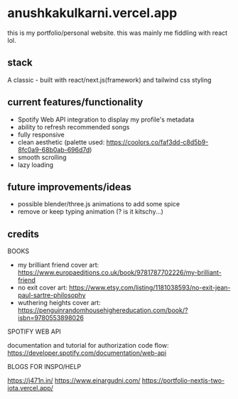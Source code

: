 # anushkakulkarni.vercel.app #
this is my portfolio/personal website. this was mainly me fiddling with react lol.

## stack ##
A classic - built with react/next.js(framework) and tailwind css styling

## current features/functionality ##
- Spotify Web API integration to display my profile's metadata
- ability to refresh recommended songs
- fully responsive 
- clean aesthetic (palette used: https://coolors.co/faf3dd-c8d5b9-8fc0a9-68b0ab-696d7d)
- smooth scrolling
- lazy loading

## future improvements/ideas ##
- possible blender/three.js animations to add some spice
- remove or keep typing animation (? is it kitschy...)

## credits ##

BOOKS 

- my brilliant friend cover art: https://www.europaeditions.co.uk/book/9781787702226/my-brilliant-friend
- no exit cover art: https://www.etsy.com/listing/1181038593/no-exit-jean-paul-sartre-philosophy
- wuthering heights cover art: https://penguinrandomhousehighereducation.com/book/?isbn=9780553898026

SPOTIFY WEB API 

documentation and tutorial for authorization code flow: https://developer.spotify.com/documentation/web-api

BLOGS FOR INSPO/HELP

https://j471n.in/
https://www.einargudni.com/
https://portfolio-nextjs-two-iota.vercel.app/


